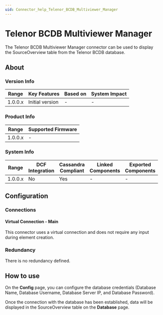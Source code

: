```yaml
---
uid: Connector_help_Telenor_BCDB_Multiviewer_Manager
---
```


# Telenor BCDB Multiviewer Manager

The Telenor BCDB Multiviewer Manager connector can be used to display the SourceOverview table from the Telenor BCDB database.

## About

### Version Info

| Range     | Key Features     | Based on     | System Impact     |
|-----------|------------------|--------------|-------------------|
| 1.0.0.x   | Initial version  | -            | -                 |

### Product Info

| Range     | Supported Firmware     |
|-----------|------------------------|
| 1.0.0.x   | -                      |

### System Info

| Range     | DCF Integration     | Cassandra Compliant     | Linked Components     | Exported Components     |
|-----------|---------------------|-------------------------|-----------------------|-------------------------|
| 1.0.0.x   | No                  | Yes                     | -                     | -                       |

## Configuration

### Connections

#### Virtual Connection - Main

This connector uses a virtual connection and does not require any input during element creation.

### Redundancy

There is no redundancy defined.

## How to use

On the **Config** page, you can configure the database credentials (Database Name, Database Username, Database Server IP, and Database Password).

Once the connection with the database has been established, data will be displayed in the SourceOverview table on the **Database** page.
